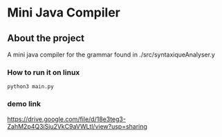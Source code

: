 # Mini Java Compiler
## About the project 
A mini java compiler for the grammar found in ./src/syntaxiqueAnalyser.y

### How to run it on linux
```
python3 main.py
```

### demo link 
https://drive.google.com/file/d/18e3teg3-ZahM2p4Q3iSju2VkC9aVWLtl/view?usp=sharing